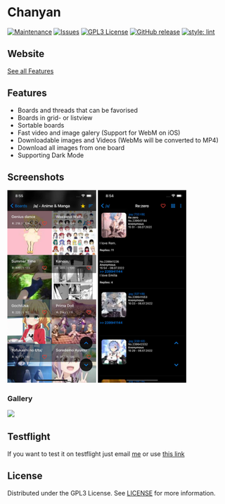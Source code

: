 # Chanyan

[![Maintenance](https://img.shields.io/badge/Maintained%3F-yes-green.svg?style=flat-square)](https://github.com/wrngwrld/Chanyan/graphs/commit-activity)
[![Issues](https://img.shields.io/github/issues/wrngwrld/Chanyan.svg?style=flat-square)](https://github.com/wrngwrld/Chanyan/issues)
[![GPL3 License](https://img.shields.io/github/license/wrngwrld/Chanyan.svg?style=flat-square)](https://github.com/wrngwrld/Chanyan/blob/develop/LICENSE)
[![GitHub release](https://img.shields.io/github/release/wrngwrld/Chanyan.svg?style=flat-square)](https://github.com/wrngwrld/Chanyan/releases/latest)
[![style: lint](https://img.shields.io/badge/style-lint-4BC0F5.svg?style=flat-square)](https://pub.dev/packages/lint)

## Website

[See all Features](https://chanyan.carrd.co/)

## Features

- Boards and threads that can be favorised 
- Boards in grid- or listview
- Sortable boards
- Fast video and image galery (Support for WebM on iOS)
- Downloadable images and Videos (WebMs will be converted to MP4)
- Download all images from one board
- Supporting Dark Mode

## Screenshots

<p>
  <img src="./screenshots/ios_screenshot_1.jpg" width="40%">
  <img src="./screenshots/ios_screenshot_2.jpg" width="40%">
</p>

### Gallery
<img src="./screenshots/galery.gif" width="40%">

## Testflight

If you want to test it on testflight just email [me](mailto:Marvin.Jaeckisch1@web.de) or use [this link](https://testflight.apple.com/join/ky5bRwMY) 

## License

Distributed under the GPL3 License. See [LICENSE](https://github.com/wrngwrld/Chanyan/blob/develop/LICENSE) for more information.

